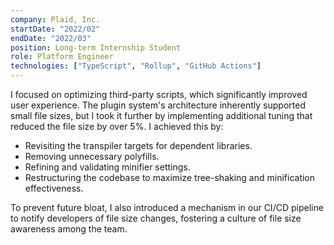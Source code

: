 ```yaml
---
company: Plaid, Inc.
startDate: "2022/02"
endDate: "2022/03"
position: Long-term Internship Student
role: Platform Engineer
technologies: ["TypeScript", "Rollup", "GitHub Actions"]
---
```


I focused on optimizing third-party scripts, which significantly improved user experience. The plugin system's architecture inherently supported small file sizes, but I took it further by implementing additional tuning that reduced the file size by over 5%. I achieved this by:
- Revisiting the transpiler targets for dependent libraries.
- Removing unnecessary polyfills.
- Refining and validating minifier settings.
- Restructuring the codebase to maximize tree-shaking and minification effectiveness.

To prevent future bloat, I also introduced a mechanism in our CI/CD pipeline to notify developers of file size changes, fostering a culture of file size awareness among the team.